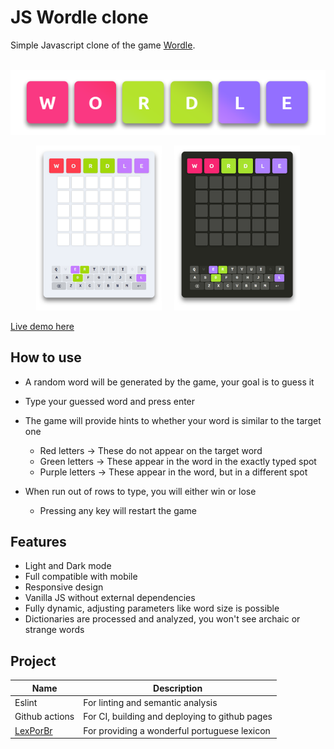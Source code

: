 # JS Wordle clone

Simple Javascript clone of the game [Wordle](https://en.wikipedia.org/wiki/Wordle).
<center>
	<br/>
	<img src=".github/screenshot01.png"/>
</center>

<center>
    <p float="left" align="center">
        <img src=".github/screenshot02.png" style="width: 40%"/>
    	<span>&nbsp;&nbsp;&nbsp;</span>
        <img src=".github/screenshot03.png" style="width: 40%"/>
    </p>
</center>

[Live demo here](https://leandrosq.github.io/js-wordle/)

## How to use

- A random word will be generated by the game, your goal is to guess it
- Type your guessed word and press enter
- The game will provide hints to whether your word is similar to the target one
  - Red letters -> These do not appear on the target word
  - Green letters -> These appear in the word in the exactly typed spot
  - Purple letters -> These appear in the word, but in a different spot

- When run out of rows to type, you will either win or lose
  - Pressing any key will restart the game

## Features

- Light and Dark mode
- Full compatible with mobile
- Responsive design
- Vanilla JS without external dependencies
- Fully dynamic, adjusting parameters like word size is possible
- Dictionaries are processed and analyzed, you won't see archaic or strange words

## Project

| Name | Description |
| -- | -- |
| Eslint | For linting and semantic analysis |
| Github actions | For CI, building and deploying to github pages |
| [LexPorBr](http://www.lexicodoportugues.com/) | For providing a wonderful portuguese lexicon |
